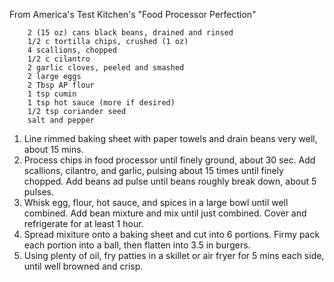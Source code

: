 From America's Test Kitchen's "Food Processor Perfection"

        2 (15 oz) cans black beans, drained and rinsed
        1/2 c tortilla chips, crushed (1 oz)
        4 scallions, chopped
        1/2 c cilantro
        2 garlic cloves, peeled and smashed
        2 large eggs
        2 Tbsp AP flour
        1 tsp cumin
        1 tsp hot sauce (more if desired)
        1/2 tsp coriander seed
        salt and pepper
        
1. Line rimmed baking sheet with paper towels and drain beans very well, about 15 mins.
2. Process chips in food processor until finely ground, about 30 sec. Add scallions, cilantro, and garlic, pulsing about 15 times until finely chopped. Add beans ad pulse until beans roughly break down, about 5 pulses.
3. Whisk egg, flour, hot sauce, and spices in a large bowl until well combined. Add bean mixture and mix until just combined. Cover and refrigerate for at least 1 hour.
4. Spread mixiture onto a baking sheet and cut into 6 portions. Firmy pack each portion into a ball, then flatten into 3.5 in burgers.
5. Using plenty of oil, fry patties in a skillet or air fryer for 5 mins each side, until well browned and crisp. 
